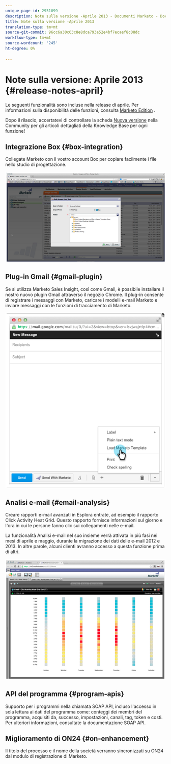 ```yaml
---
unique-page-id: 2951099
description: Note sulla versione -Aprile 2013 - Documenti Marketo - Documentazione prodotto
title: Note sulla versione -Aprile 2013
translation-type: tm+mt
source-git-commit: 96cc6a30c63c8e8dca793a52e4bf7ecaef8c08dc
workflow-type: tm+mt
source-wordcount: '245'
ht-degree: 0%

---
```



# Note sulla versione: Aprile 2013 {#release-notes-april}

Le seguenti funzionalità sono incluse nella release di aprile. Per informazioni sulla disponibilità delle funzioni, consulta [Marketo Edition](http://docs.marketo.com/display/docs/assets/pricing.php) .

Dopo il rilascio, accertatevi di controllare la scheda [Nuova versione](release-notes-december-2013.md) nella Community per gli articoli dettagliati della Knowledge Base per ogni funzione!

## Integrazione Box {#box-integration}

Collegate Marketo con il vostro account Box per copiare facilmente i file nello studio di progettazione.

![](assets/image2014-9-22-15-3a47-3a56.png)

## Plug-in Gmail {#gmail-plugin}

Se si utilizza Marketo Sales Insight, così come Gmail, è possibile installare il nostro nuovo plugin Gmail attraverso il negozio Chrome. Il plug-in consente di registrare i messaggi con Marketo, caricare i modelli e-mail Marketo e inviare messaggi con le funzioni di tracciamento di Marketo.

![](assets/image2014-9-22-15-3a48-3a57.png)

## Analisi e-mail {#email-analysis}

Creare rapporti e-mail avanzati in Esplora entrate, ad esempio il rapporto Click Activity Heat Grid. Questo rapporto fornisce informazioni sul giorno e l&#39;ora in cui le persone fanno clic sui collegamenti nelle e-mail.

La funzionalità Analisi e-mail nel suo insieme verrà attivata in più fasi nei mesi di aprile e maggio, durante la migrazione dei dati delle e-mail 2012 e 2013. In altre parole, alcuni clienti avranno accesso a questa funzione prima di altri.

![](assets/image2014-9-22-15-3a49-3a16.png)

## API del programma {#program-apis}

Supporto per i programmi nella chiamata SOAP API, incluso l&#39;accesso in sola lettura ai dati del programma come: conteggi dei membri del programma, acquisiti da, successo, impostazioni, canali, tag, token e costi. Per ulteriori informazioni, consultate la documentazione SOAP API.

## Miglioramento di ON24 {#on-enhancement}

Il titolo del processo e il nome della società verranno sincronizzati su ON24 dal modulo di registrazione di Marketo.
